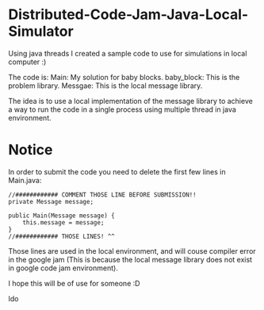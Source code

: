 # Distributed-Code-Jam-Java-Local-Simulator
Using java threads I created a sample code to use for simulations in local computer :)

The code is:
  Main: My solution for baby blocks.
  baby_block: This is the problem library. 
  Messgae: This is the local message library.
  
The idea is to use a local implementation of the message library to achieve a way to run the code in a single process using multiple thread in java environment.

# Notice
In order to submit the code you need to delete the first few lines in Main.java:
    
    //############ COMMENT THOSE LINE BEFORE SUBMISSION!!
    private Message message;

    public Main(Message message) {
        this.message = message;
    }
    //############ THOSE LINES! ^^
Those lines are used in the local environment, and will couse compiler error in the google jam (This is because the local message library does not exist in google code jam environment).

I hope this will be of use for someone :D

Ido
